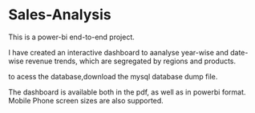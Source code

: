 # Sales-Analysis

This is a power-bi end-to-end project. 

I have created an interactive dashboard to aanalyse year-wise and date-wise revenue trends, which are segregated by regions and products.

to acess the database,download the mysql database dump file.

The dashboard is available both in the pdf, as well as in powerbi format. Mobile Phone screen sizes are also supported.
